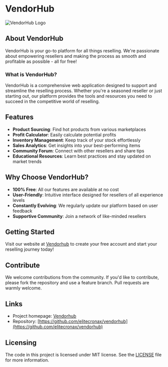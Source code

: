 # VendorHub

![VendorHub Logo](path/to/your/logo.png)

## About VendorHub

VendorHub is your go-to platform for all things reselling. We're passionate about empowering resellers and making the process as smooth and profitable as possible - all for free!

### What is VendorHub?

VendorHub is a comprehensive web application designed to support and streamline the reselling process. Whether you're a seasoned reseller or just starting out, our platform provides the tools and resources you need to succeed in the competitive world of reselling.

## Features

- **Product Sourcing**: Find hot products from various marketplaces
- **Profit Calculator**: Easily calculate potential profits
- **Inventory Management**: Keep track of your stock effortlessly
- **Sales Analytics**: Get insights into your best-performing items
- **Community Forum**: Connect with other resellers and share tips
- **Educational Resources**: Learn best practices and stay updated on market trends

## Why Choose VendorHub?

- **100% Free**: All our features are available at no cost
- **User-Friendly**: Intuitive interface designed for resellers of all experience levels
- **Constantly Evolving**: We regularly update our platform based on user feedback
- **Supportive Community**: Join a network of like-minded resellers

## Getting Started

Visit our website at [Vendorhub](https://elitecronax.github.io/vendorhub) to create your free account and start your reselling journey today!

## Contribute

We welcome contributions from the community. If you'd like to contribute, please fork the repository and use a feature branch. Pull requests are warmly welcome.

## Links

- Project homepage: [Vendorhub](https://elitecronax.github.io/vendorhub)
- Repository: [https://github.com/elitecronax/vendorhub](https://github.com/elitecronax/vendorhub)

## Licensing

The code in this project is licensed under MIT license. See the [LICENSE](LICENSE) file for more information.
